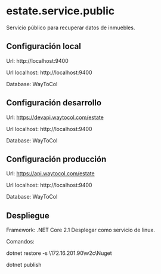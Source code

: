 # estate.service.public

Servicio público para recuperar datos de inmuebles.


## Configuración local
Url: http://localhost:9400

Url localhost: http://localhost:9400

Database: WayToCol


## Configuración desarrollo
Url: https://devapi.waytocol.com/estate

Url localhost: http://localhost:9400

Database: WayToCol


## Configuración producción
Url: https://api.waytocol.com/estate

Url localhost: http://localhost:9400

Database: WayToCol


## Despliegue
Framework: .NET Core 2.1
Desplegar como servicio de linux.

Comandos:

dotnet restore -s \\172.16.201.90\w2c\Nuget

dotnet publish
